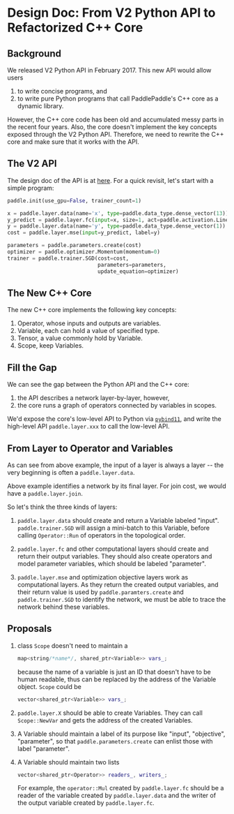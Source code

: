 # Design Doc: From V2 Python API to Refactorized C++ Core

## Background

We released V2 Python API in February 2017.  This new API would allow users 

1. to write concise programs, and
1. to write pure Python programs that call PaddlePaddle's C++ core as a dynamic library.
   
However, the C++ core code has been old and accumulated messy parts in the recent four years.  Also, the core doesn't implement the key concepts exposed through the V2 Python API.  Therefore, we need to rewrite the C++ core and make sure that it works with the API.

## The V2 API

The design doc of the API is at [here](https://github.com/PaddlePaddle/Paddle/blob/develop/doc/design/api.md).  For a quick revisit, let's start with a simple program:

```python
paddle.init(use_gpu=False, trainer_count=1)

x = paddle.layer.data(name='x', type=paddle.data_type.dense_vector(13))
y_predict = paddle.layer.fc(input=x, size=1, act=paddle.activation.Linear())
y = paddle.layer.data(name='y', type=paddle.data_type.dense_vector(1))
cost = paddle.layer.mse(input=y_predict, label=y)

parameters = paddle.parameters.create(cost)
optimizer = paddle.optimizer.Momentum(momentum=0)
trainer = paddle.trainer.SGD(cost=cost,
                             parameters=parameters,
                             update_equation=optimizer)
```

## The New C++ Core

The new C++ core implements the following key concepts:

1. Operator, whose inputs and outputs are variables.
1. Variable, each can hold a value of specified type.
1. Tensor, a value commonly hold by Variable.
1. Scope, keep Variables.

## Fill the Gap

We can see the gap between the Python API and the C++ core:

1. the API describes a network layer-by-layer, however, 
1. the core runs a graph of operators connected by variables in scopes.

We'd expose the core's low-level API to Python via [`pybind11`](https://github.com/pybind/pybind11), and write the high-level API `paddle.layer.xxx` to call the low-level API.

## From Layer to Operator and Variables

 As can see from above example, the input of a layer is always a layer -- the very beginning is often a `paddle.layer.data`.
 
 Above example identifies a network by its final layer.  For join cost, we would have a `paddle.layer.join`.
 
 So let's think the three kinds of layers:
 
1. `paddle.layer.data` should create and return a Variable labeled "input".  `paddle.trainer.SGD` will assign a mini-batch to this Variable, before calling `Operator::Run` of operators in the topological order.
        
1. `paddle.layer.fc` and other computational layers should create and return their output variables.  They should also create operators and model parameter variables, which should be labeled "parameter".
   
1. `paddle.layer.mse` and optimization objective layers work as computational layers. As they return the created output variables, and their return value is used by `paddle.paramters.create` and `paddle.trainer.SGD` to identify the network, we must be able to trace the network behind these variables.
   
## Proposals

1. class `Scope` doesn't need to maintain a 

   ```cpp
   map<string/*name*/, shared_ptr<Variable>> vars_;
   ```
   
   because the name of a variable is just an ID that doesn't have to be human readable, thus can be replaced by the address of the Variable object.  `Scope` could be
   
   ```cpp
   vector<shared_ptr<Variable>> vars_;
   ```
   
1. `paddle.layer.X` should be able to create Variables.  They can call `Scope::NewVar` and gets the address of the created Variables.
   
1. A Variable should maintain a label of its purpose like "input", "objective", "parameter", so that `paddle.parameters.create` can enlist those with label "parameter".
   
1. A Variable should maintain two lists

   ```cpp
   vector<shared_ptr<Operator>> readers_, writers_;
   ```
   
   For example, the `operator::Mul` created by `paddle.layer.fc` should be a reader of the variable created by `paddle.layer.data` and the writer of the output variable created by `paddle.layer.fc`.
